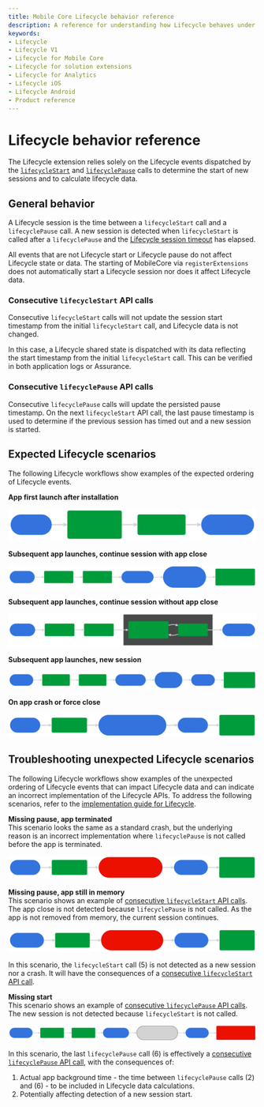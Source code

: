```yaml
---
title: Mobile Core Lifecycle behavior reference
description: A reference for understanding how Lifecycle behaves under different scenarios.
keywords:
- Lifecycle
- Lifecycle V1
- Lifecycle for Mobile Core
- Lifecycle for solution extensions
- Lifecycle for Analytics
- Lifecycle iOS
- Lifecycle Android
- Product reference
---
```


# Lifecycle behavior reference

The Lifecycle extension relies solely on the Lifecycle events dispatched by the [`lifecycleStart`](api-reference.md#lifecyclestart) and [`lifecyclePause`](api-reference.md#lifecyclepause) calls to determine the start of new sessions and to calculate lifecycle data.

## General behavior

A Lifecycle session is the time between a `lifecycleStart` call and a `lifecyclePause` call. A new session is detected when `lifecycleStart` is called after a `lifecyclePause` and the [Lifecycle session timeout](configuration-keys.md#lifecyclesessiontimeout) has elapsed.

All events that are not Lifecycle start or Lifecycle pause do not affect Lifecycle state or data. The starting of MobileCore via `registerExtensions` does not automatically start a Lifecycle session nor does it affect Lifecycle data.

### Consecutive `lifecycleStart` API calls

Consecutive `lifecycleStart` calls will not update the session start timestamp from the initial `lifecycleStart` call, and Lifecycle data is not changed.

<InlineAlert variant="info" slots="text"/>

In this case, a Lifecycle shared state is dispatched with its data reflecting the start timestamp from the initial `lifecycleStart` call. This can be verified in both application logs or Assurance.

### Consecutive `lifecyclePause` API calls

Consecutive `lifecyclePause` calls will update the persisted pause timestamp. On the next `lifecycleStart` API call, the last pause timestamp is used to determine if the previous session has timed out and a new session is started.

## Expected Lifecycle scenarios

The following Lifecycle workflows show examples of the expected ordering of Lifecycle events.

**App first launch after installation**

![](./assets/android/lifecycle-first-launch.svg)

<!-- mermaid.js diagram definition
graph LR
    A(["1.<br/>App launched"])
    A ==> B("2.<br/><code>lifecycleStart</code><br>(Start of new session)")
    B ==> C(3.<br/><code>lifecyclePause</code>)
    C ==> D(["4.<br/>App closed by user"])

    classDef dashedPill fill:#d3d3d3,stroke:#000,stroke-dasharray: 5 5,color:#000;
    classDef regularPill fill:#3273de,stroke:#3273de,color:#fff;
    classDef regularBox fill:#009c3b,stroke:#009c3b,color:#fff;
    classDef incorrectBox fill:#EB1000,stroke:#EB1000,color:#fff;

    class A,D regularPill;
    class B,C regularBox;
-->

**Subsequent app launches, continue session with app close**

![](./assets/android/lifecycle-continue-session.svg)

<!-- mermaid.js diagram definition
graph LR
    A(["1.<br/>App launched"])
    A ==> B("2.<br/><code>lifecycleStart</code>")
    B ==> C(3.<br/><code>lifecyclePause</code>)
    C ==> D(["4.<br/>App closed by user"])
    D ==> E(["5.<br/>App launched<br>(Session timeout window<br>did <b>not</b> pass)"])
    E ==> F("6.<br/><code>lifecycleStart</code><br>(Continue current session)")

    classDef dashedPill fill:#d3d3d3,stroke:#000,stroke-dasharray: 5 5,color:#000;
    classDef regularPill fill:#3273de,stroke:#3273de,color:#fff;
    classDef regularBox fill:#009c3b,stroke:#009c3b,color:#fff;
    classDef incorrectBox fill:#EB1000,stroke:#EB1000,color:#fff;

    class A,D,E regularPill;
    class B,C,F regularBox;
-->

**Subsequent app launches, continue session without app close**

![](./assets/android/lifecycle-continue-without-close.svg)

<!-- mermaid.js diagram definition
graph LR
    A(["1.<br/>App launched"])
    A ==> B("2.<br/><code>lifecycleStart</code>")
    B ==> C(3.<br/><code>lifecyclePause</code>)
    C ==> D("4.<br/><code>lifecycleStart</code><br>(Continue current session)")
    D ==> E(5.<br/><code>lifecyclePause</code>)
    E ==> F(["6.<br/>App closed by user"])
    subgraph "Can repeat any number of times"
        E ==> D
    end

    classDef dashedPill fill:#d3d3d3,stroke:#000,stroke-dasharray: 5 5,color:#000;
    classDef regularPill fill:#3273de,stroke:#3273de,color:#fff;
    classDef regularBox fill:#009c3b,stroke:#009c3b,color:#fff;
    classDef incorrectBox fill:#EB1000,stroke:#EB1000,color:#fff;

    class A,F regularPill;
    class B,C,D,E regularBox;
-->

**Subsequent app launches, new session**

![](./assets/android/lifecycle-subsequent-new-session.svg)

<!-- mermaid.js diagram definition
graph LR
    A(["1.<br/>App launched"])
    A ==> B("2.<br/><code>lifecycleStart</code>")
    B ==> C("3.<br/><code>lifecyclePause</code>")
    C ==> D(["4.<br/>App closed by user"])
    D ==> E(["5.<br/>Session timeout<br>window passed"])
    E ==> F(["6.<br/>App launched"])
    F ==> G("7.<br/><code>lifecycleStart</code><br/>(Start of new session)")

    classDef dashedPill fill:#d3d3d3,stroke:#000,stroke-dasharray: 5 5,color:#000;
    classDef regularPill fill:#3273de,stroke:#3273de,color:#fff;
    classDef regularBox fill:#009c3b,stroke:#009c3b,color:#fff;
    classDef incorrectBox fill:#EB1000,stroke:#EB1000,color:#fff;

    class A,,D,E,F regularPill;
    class B,C,G regularBox;
-->

**On app crash or force close**

![](./assets/android/lifecycle-crash.svg)

<!-- mermaid.js diagram definition
graph LR
    A(["1.<br/>App launched"])
    A ==> B(2.<br/><code>lifecycleStart</code>)
    B ==> C(["3.<br/>App crashed/force closed<br>(Unable to call <code>lifecyclePause</code>)"])
    C ==> D(["4.<br/>App launched"])
    D ==> E("5.<br/><code>lifecycleStart</code><br>(Crash reported)")

    classDef dashedPill fill:#d3d3d3,stroke:#000,stroke-dasharray: 5 5,color:#000;
    classDef regularPill fill:#3273de,stroke:#3273de,color:#fff;
    classDef regularBox fill:#009c3b,stroke:#009c3b,color:#fff;
    classDef incorrectBox fill:#EB1000,stroke:#EB1000,color:#fff;

    class A,C,D regularPill;
    class B,E regularBox;
-->

## Troubleshooting unexpected Lifecycle scenarios

The following Lifecycle workflows show examples of the unexpected ordering of Lifecycle events that can impact Lifecycle data and can indicate an incorrect implementation of the Lifecycle APIs. To address the following scenarios, refer to the [implementation guide for Lifecycle](index.md#register-lifecycle-with-mobile-core-and-add-appropriate-startpause-calls).

**Missing pause, app terminated**  
This scenario looks the same as a standard crash, but the underlying reason is an incorrect implementation where `lifecyclePause` is not called before the app is terminated.

![](./assets/android/lifecycle-missing-pause-terminated.svg)

<!-- mermaid.js diagram definition
graph LR
    A(["1.<br/>App launched"])
    A ==> B("2.<br/><code>lifecycleStart</code>")
    B ==> C(["3.<br/>App closed by user<br>(missing <code>lifecyclePause</code> call)"])
    C ==> D(["4.<br/>App terminated"])
    D ==> E("5.<br/><code>lifecycleStart</code><br>(Crash reported)")

    classDef dashedPill fill:#d3d3d3,stroke:#000,stroke-dasharray: 5 5,color:#000;
    classDef regularPill fill:#3273de,stroke:#3273de,color:#fff;
    classDef regularBox fill:#009c3b,stroke:#009c3b,color:#fff;
    classDef incorrectBox fill:#EB1000,stroke:#EB1000,color:#fff;

    class A,D regularPill;
    class B,E regularBox;
    class C incorrectBox;
-->

**Missing pause, app still in memory**  
This scenario shows an example of [consecutive `lifecycleStart` API calls](#consecutive-lifecyclestart-api-calls). The app close is not detected because `lifecyclePause` is not called. As the app is not removed from memory, the current session continues.

![](./assets/android/lifecycle-missing-pause-not-terminated.svg)

<!-- mermaid.js diagram definition
graph LR
    A(["1.<br/><code>App launched</code>"])
    A ==> B("2.<br/><code>lifecycleStart</code>")
    B ==> C(["3.<br/>App closed by user<br>(Missing <code>lifecyclePause</code> call)"])
    C ==> D(["4.<br/><code>App launched</code>"])
    D ==> E("5.<br/><code>lifecycleStart</code><br>(Session continues)")

    classDef dashedPill fill:#d3d3d3,stroke:#000,stroke-dasharray: 5 5,color:#000;
    classDef regularPill fill:#3273de,stroke:#3273de,color:#fff;
    classDef regularBox fill:#009c3b,stroke:#009c3b,color:#fff;
    classDef incorrectBox fill:#EB1000,stroke:#EB1000,color:#fff;

    class A,D,E regularPill;
    class B,E regularBox;
    class C incorrectBox;
-->

In this scenario, the `lifecycleStart` call (5) is not detected as a new session nor a crash. It will have the consequences of a [consecutive `lifecycleStart` API call](#consecutive-lifecyclestart-api-calls).

**Missing start**  
This scenario shows an example of [consecutive `lifecyclePause` API calls](#consecutive-lifecyclepause-api-calls). The new session is not detected because `lifecycleStart` is not called.

![](./assets/android/lifecycle-missing-start.svg)

<!-- mermaid.js diagram definition
graph LR
    A(["1.<br/><code>App launched</code>"])
    A ==> B("2.<br/><code>lifecycleStart</code>")
    B ==> C("3.<br/><code>lifecyclePause</code>")
    C ==> D(["4.<br/>App closed by user"])
    D ==> E(["5.<br/>(Optionally)<br>Session timeout window passed"])
    E ==> F(["6.<br/><code>App launched</code>"])
    F ==> G("7.<br/><code>lifecyclePause</code><br>(Missing <code>lifecycleStart</code> call)")

    classDef dashedPill fill:#d3d3d3,stroke:#000,stroke-dasharray: 5 5,color:#000;
    classDef regularPill fill:#3273de,stroke:#3273de,color:#fff;
    classDef regularBox fill:#009c3b,stroke:#009c3b,color:#fff;
    classDef incorrectBox fill:#EB1000,stroke:#EB1000,color:#fff;

    class A,D,F regularPill;
    class B,C regularBox;
    class E dashedPill;
    class G incorrectBox;
-->

In this scenario, the last `lifecyclePause` call (6) is effectively a [consecutive `lifecyclePause` API call](#consecutive-lifecyclepause-api-calls), with the consequences of:

1. Actual app background time - the time between `lifecyclePause` calls (2) and (6) - to be included in Lifecycle data calculations.
2. Potentially affecting detection of a new session start.
